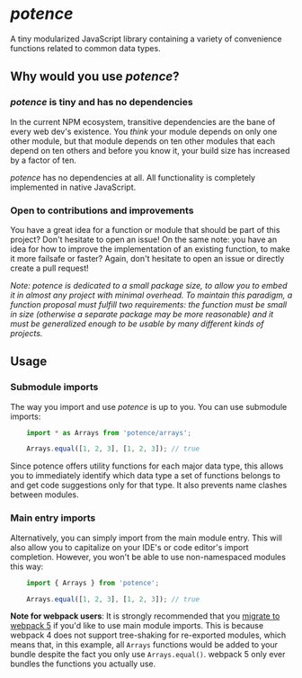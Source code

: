 # *potence*

A tiny modularized JavaScript library containing a variety of convenience functions related to common data types.

## Why would you use *potence*?

### *potence* is tiny and has no dependencies

In the current NPM ecosystem, transitive dependencies are the bane of every web dev's existence.
You *think* your module depends on only one other module, but that module depends on ten other
modules that each depend on ten others and before you know it, your build size has increased
by a factor of ten.

*potence* has no dependencies at all. All functionality is completely implemented in native
JavaScript.

### Open to contributions and improvements

You have a great idea for a function or module that should be part of this project? Don't hesitate to open an
issue! On the same note: you have an idea for how to improve the implementation of an existing
function, to make it more failsafe or faster? Again, don't hesitate to open an issue or directly
create a pull request!

*Note: *potence* is dedicated to a small package size, to allow you to embed it in almost any
project with minimal overhead. To maintain this paradigm, a function proposal must fulfill two
requirements: the function must be small in size (otherwise a separate package may be more
reasonable) and it must be generalized enough to be usable by many different kinds of projects.*

## Usage

### Submodule imports

The way you import and use *potence* is up to you. You can use submodule imports:

```js
    import * as Arrays from 'potence/arrays';

    Arrays.equal([1, 2, 3], [1, 2, 3]); // true
```

Since potence offers utility functions for each major data type, this allows you to immediately
identify which data type a set of functions belongs to and get code suggestions only for that
type. It also prevents name clashes between modules.

### Main entry imports

Alternatively, you can simply import from the main module entry. This will also allow you to capitalize
on your IDE's or code editor's import completion. However, you won't be able to use non-namespaced modules this way:

```js
    import { Arrays } from 'potence';

    Arrays.equal([1, 2, 3], [1, 2, 3]); // true
```

**Note for webpack users**: It is strongly recommended that you [migrate to webpack 5](https://webpack.js.org/migrate/5/) if you'd like to
use main module imports. This is because webpack 4 does not support tree-shaking for re-exported modules, which means
that, in this example, all `Arrays` functions would be added to your bundle despite the fact you only use `Arrays.equal()`.
webpack 5 only ever bundles the functions you actually use.
